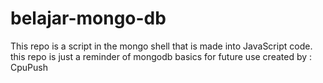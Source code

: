 # belajar-mongo-db
This repo is a script in the mongo shell that is made into JavaScript code. this repo is just a reminder of mongodb basics for future use 
created by : CpuPush
